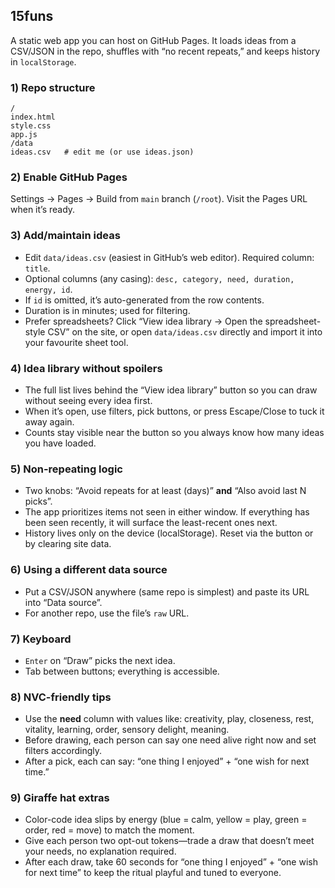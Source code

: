 ## 15funs

A static web app you can host on GitHub Pages. It loads ideas from a CSV/JSON in the repo, shuffles with
“no recent repeats,” and keeps history in `localStorage`.

### 1) Repo structure
```
/
index.html
style.css
app.js
/data
ideas.csv   # edit me (or use ideas.json)
```

### 2) Enable GitHub Pages
Settings → Pages → Build from `main` branch (`/root`). Visit the Pages URL when it’s ready.

### 3) Add/maintain ideas
- Edit `data/ideas.csv` (easiest in GitHub’s web editor). Required column: `title`.
- Optional columns (any casing): `desc, category, need, duration, energy, id`.
- If `id` is omitted, it’s auto-generated from the row contents.
- Duration is in minutes; used for filtering.
- Prefer spreadsheets? Click “View idea library → Open the spreadsheet-style CSV” on the site, or
  open `data/ideas.csv` directly and import it into your favourite sheet tool.

### 4) Idea library without spoilers
- The full list lives behind the “View idea library” button so you can draw without seeing every
  idea first.
- When it’s open, use filters, pick buttons, or press Escape/Close to tuck it away again.
- Counts stay visible near the button so you always know how many ideas you have loaded.

### 5) Non-repeating logic
- Two knobs: “Avoid repeats for at least (days)” **and** “Also avoid last N picks”.
- The app prioritizes items not seen in either window. If everything has been seen recently,
  it will surface the least-recent ones next.
- History lives only on the device (localStorage). Reset via the button or by clearing site data.

### 6) Using a different data source
- Put a CSV/JSON anywhere (same repo is simplest) and paste its URL into “Data source”.
- For another repo, use the file’s `raw` URL.

### 7) Keyboard
- `Enter` on “Draw” picks the next idea.
- Tab between buttons; everything is accessible.

### 8) NVC-friendly tips
- Use the **need** column with values like: creativity, play, closeness, rest, vitality, learning, order, sensory delight, meaning.
- Before drawing, each person can say one need alive right now and set filters accordingly.
- After a pick, each can say: “one thing I enjoyed” + “one wish for next time.”

### 9) Giraffe hat extras
- Color-code idea slips by energy (blue = calm, yellow = play, green = order, red = move) to match
  the moment.
- Give each person two opt-out tokens—trade a draw that doesn’t meet your needs, no explanation
  required.
- After each draw, take 60 seconds for “one thing I enjoyed” + “one wish for next time” to keep the
  ritual playful and tuned to everyone.
